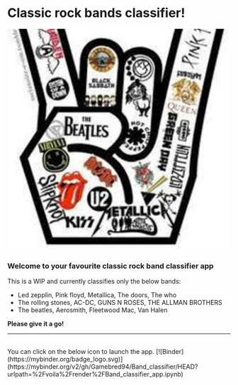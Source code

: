 # Classic rock bands classifier!

<img src="classic.jpg" width="500"/>

### Welcome to your favourite classic rock band classifier app
This is a WIP and currently classifies only the below bands:

- Led zepplin, Pink floyd, Metallica, The doors, The who
- The rolling stones, AC-DC, GUNS N ROSES, THE ALLMAN BROTHERS
- The beatles, Aerosmith, Fleetwood Mac, Van Halen

**Please give it a go!**   

--- 
<br>
You can click on the below icon to launch the app.
[![Binder](https://mybinder.org/badge_logo.svg)](https://mybinder.org/v2/gh/Gamebred94/Band_classifier/HEAD?urlpath=%2Fvoila%2Frender%2FBand_classifier_app.ipynb)
